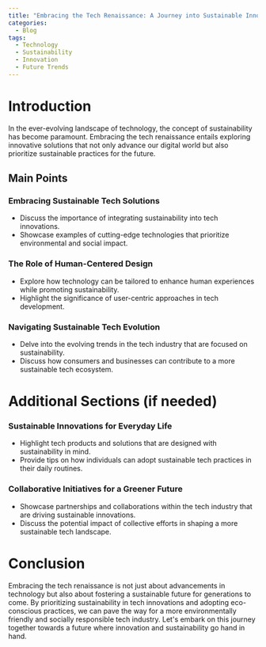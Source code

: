 ```yaml
---
title: "Embracing the Tech Renaissance: A Journey into Sustainable Innovations"
categories:
  - Blog
tags:
  - Technology
  - Sustainability
  - Innovation
  - Future Trends
---
```


# Introduction
In the ever-evolving landscape of technology, the concept of sustainability has become paramount. Embracing the tech renaissance entails exploring innovative solutions that not only advance our digital world but also prioritize sustainable practices for the future.

## Main Points
### Embracing Sustainable Tech Solutions
- Discuss the importance of integrating sustainability into tech innovations.
- Showcase examples of cutting-edge technologies that prioritize environmental and social impact.

### The Role of Human-Centered Design
- Explore how technology can be tailored to enhance human experiences while promoting sustainability.
- Highlight the significance of user-centric approaches in tech development.

### Navigating Sustainable Tech Evolution
- Delve into the evolving trends in the tech industry that are focused on sustainability.
- Discuss how consumers and businesses can contribute to a more sustainable tech ecosystem.

# Additional Sections (if needed)
### Sustainable Innovations for Everyday Life
- Highlight tech products and solutions that are designed with sustainability in mind.
- Provide tips on how individuals can adopt sustainable tech practices in their daily routines.

### Collaborative Initiatives for a Greener Future
- Showcase partnerships and collaborations within the tech industry that are driving sustainable innovations.
- Discuss the potential impact of collective efforts in shaping a more sustainable tech landscape.

# Conclusion
Embracing the tech renaissance is not just about advancements in technology but also about fostering a sustainable future for generations to come. By prioritizing sustainability in tech innovations and adopting eco-conscious practices, we can pave the way for a more environmentally friendly and socially responsible tech industry. Let's embark on this journey together towards a future where innovation and sustainability go hand in hand.
